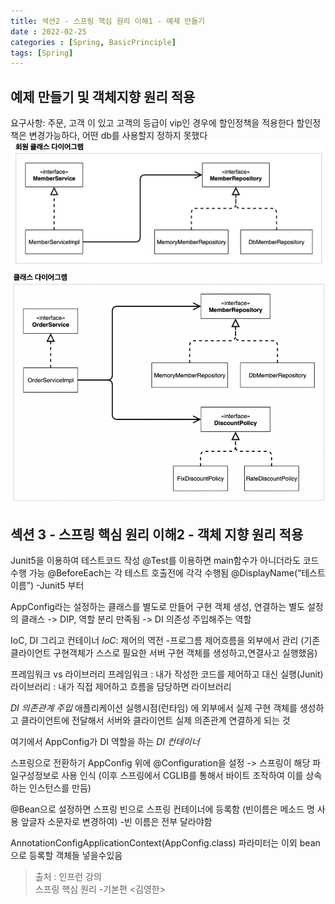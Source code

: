 ```yaml
---
title: 섹션2 - 스프링 핵심 원리 이해1 - 예제 만들기
date : 2022-02-25
categories : [Spring, BasicPrinciple]
tags: [Spring]
---
```

## 예제 만들기 및 객체지향 원리 적용
요구사항:  주문, 고객 이 있고 고객의 등급이 vip인 경우에 할인정책을 적용한다
할인정책은 변경가능하다, 어떤 db를 사용할지 정하지 못했다
![Desktop View](/assets/img/spring/memberDiagram.png)
![Desktop View](/assets/img/spring/orderDiagram.png)

## 섹션 3 - 스프링 핵심 원리 이해2 - 객체 지향 원리 적용
Junit5을 이용하여 테스트코드 작성
@Test를 이용하면 main함수가 아니더라도 코드 수행 가능
@BeforeEach는 각 테스트 호출전에 각각 수행됨
@DisplayName(“테스트 이름”)      -Junit5 부터

AppConfig라는 설정하는 클래스를 별도로 만들어
구현 객체 생성, 연결하는 별도 설정의 클래스
-> DIP, 역할 분리 만족됨
-> DI 의존성 주입해주는 역할

IoC, DI 그리고 컨테이너
*IoC*: 제어의 역전 -프로그름 제어흐름을 외부에서 관리
(기존 클라이언트 구현객체가 스스로 필요한 서버 구현 객체를 생성하고,연결사고 실행했음)

프레임워크 vs 라이브러리
프레임워크 : 내가 작성한 코드를 제어하고 대신 실행(Junit)
라이브러리 : 내가 직접 제어하고 흐름을 담당하면 라이브러리

*DI 의존관계 주입*
애플리케이션 실행시점(런타임) 에 외부에서 실제 구현 객체를 생성하고 클라이언트에 전달해서 서버와 클라이언트 실제 의존관계 연결하게 되는 것

여기에서 AppConfig가 DI 역할을 하는 *DI 컨테이너*

스프링으로 전환하기
AppConfig 위에 @Configuration을 설정 -> 스프링이 해당 파일구성정보로 사용 인식 (이후 스프링에서 CGLIB를 통해서 바이트 조작하여 이를 상속하는 인스턴스를 만듬)

@Bean으로 설정하면 스프링 빈으로 스프링 컨테이너에 등록함
(빈이름은 메소드 명 사용 앞글자 소문자로 변경하여) -빈 이름은 전부 달라야함

AnnotationConfigApplicationContext(AppConfig.class)
파라미터는 이외 bean으로 등록할 객체들 넣을수있음

> 출처 : 인프런 강의 <br>
>  스프링 핵심 원리 -기본편 <김영한>
